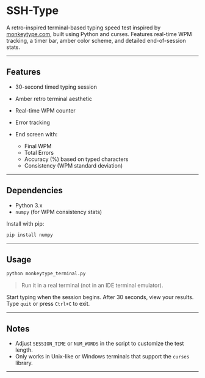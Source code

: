 # SSH-Type
A retro-inspired terminal-based typing speed test inspired by [monkeytype.com](https://monkeytype.com), built using Python and curses. Features real-time WPM tracking, a timer bar, amber color scheme, and detailed end-of-session stats.

---

## Features

* 30-second timed typing session
* Amber retro terminal aesthetic
* Real-time WPM counter
* Error tracking
* End screen with:

  * Final WPM
  * Total Errors
  * Accuracy (%) based on typed characters
  * Consistency (WPM standard deviation)

---

## Dependencies

* Python 3.x
* `numpy` (for WPM consistency stats)

Install with pip:

```bash
pip install numpy
```

---

## Usage

```bash
python monkeytype_terminal.py
```

> Run it in a real terminal (not in an IDE terminal emulator).

Start typing when the session begins. After 30 seconds, view your results. Type `quit` or press `Ctrl+C` to exit.

---

## Notes

* Adjust `SESSION_TIME` or `NUM_WORDS` in the script to customize the test length.
* Only works in Unix-like or Windows terminals that support the `curses` library.

---
